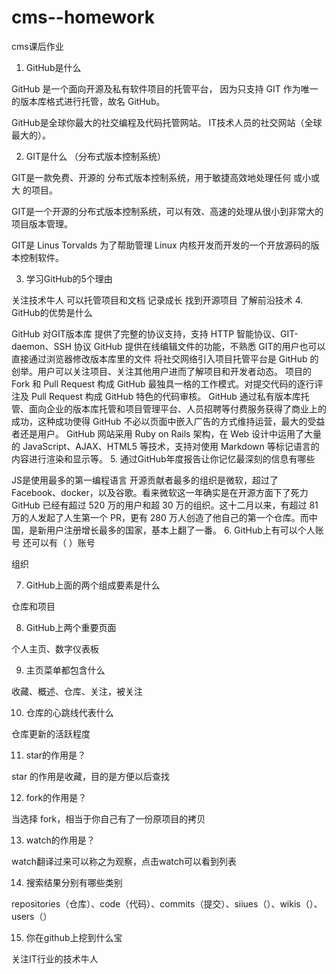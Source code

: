 # cms--homework
cms课后作业
1.	GitHub是什么

GitHub 是一个面向开源及私有软件项目的托管平台， 因为只支持 GIT 作为唯一的版本库格式进行托管，故名 GitHub。

GitHub是全球你最大的社交编程及代码托管网站。 IT技术人员的社交网站（全球最大的）。

2.	GIT是什么 （分布式版本控制系统）

GIT是一款免费、开源的 分布式版本控制系统，用于敏捷高效地处理任何 或小或大 的项目。

GIT是一个开源的分布式版本控制系统，可以有效、高速的处理从很小到非常大的项目版本管理。

GIT是 Linus Torvalds 为了帮助管理 Linux 内核开发而开发的一个开放源码的版本控制软件。

3.	学习GitHub的5个理由

关注技术牛人
可以托管项目和文档
记录成长
找到开源项目
了解前沿技术
4.	GitHub的优势是什么

GitHub 对GIT版本库 提供了完整的协议支持，支持 HTTP 智能协议、GIT-daemon、SSH 协议
GitHub 提供在线编辑文件的功能，不熟悉 GIT的用户也可以直接通过浏览器修改版本库里的文件
将社交网络引入项目托管平台是 GitHub 的创举。用户可以关注项目、关注其他用户进而了解项目和开发者动态。
项目的 Fork 和 Pull Request 构成 GitHub 最独具一格的工作模式。对提交代码的逐行评注及 Pull Request 构成 GitHub 特色的代码审核。
GitHub 通过私有版本库托管、面向企业的版本库托管和项目管理平台、人员招聘等付费服务获得了商业上的成功，这种成功使得 GitHub 不必以页面中嵌入广告的方式维持运营，最大的受益者还是用户。
GitHub 网站采用 Ruby on Rails 架构，在 Web 设计中运用了大量的 JavaScript、AJAX、HTML5 等技术，支持对使用 Markdown 等标记语言的内容进行渲染和显示等。
5.	通过GitHub年度报告让你记忆最深刻的信息有哪些

JS是使用最多的第一编程语言
开源贡献者最多的组织是微软，超过了 Facebook、docker，以及谷歌。看来微软这一年确实是在开源方面下了死力
GitHub 已经有超过 520 万的用户和超 30 万的组织。这十二月以来，有超过 81 万的人发起了人生第一个 PR，更有 280 万人创造了他自己的第一个仓库。而中国，是新用户注册增长最多的国家，基本上翻了一番。
6.	GitHub上有可以个人账号 还可以有（ ）账号

组织

7.	GitHub上面的两个组成要素是什么

仓库和项目

8.	GitHub上两个重要页面

个人主页、数字仪表板

9.	主页菜单都包含什么

收藏、概述、仓库、关注，被关注

10.	仓库的心跳线代表什么

仓库更新的活跃程度

11.	star的作用是？

star 的作用是收藏，目的是方便以后查找

12.	fork的作用是？

当选择 fork，相当于你自己有了一份原项目的拷贝

13.	watch的作用是？

watch翻译过来可以称之为观察，点击watch可以看到列表

14.	搜索结果分别有哪些类别

repositories（仓库）、code（代码）、commits（提交）、siiues（）、wikis（）、users（）

15.	你在github上挖到什么宝

关注IT行业的技术牛人

